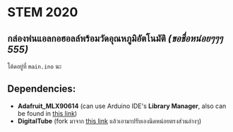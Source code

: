 # STEM 2020
## กล่องพ่นแอลกอฮอลล์พร้อมวัดอุณหภูมิอัตโนมัติ *(ขอชื่อหน่อยๆๆๆ 555)*

โค้ดอยู่ที่ `main.ino` นะ

## Dependencies:
- **Adafruit_MLX90614** (can use Arduino IDE's **Library Manager**, also can be found in [this link](https://github.com/adafruit/Adafruit-MLX90614-Library))
- **DigitalTube** (fork มาจาก [this link](https://github.com/ioxhop/DigitalTube) แล้วเอามาปรับเองนิดหน่อยตรงส่วนล่างๆ)